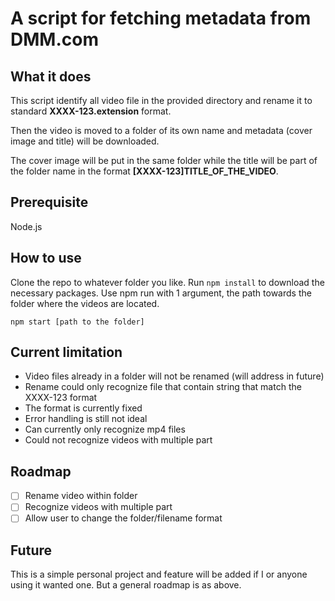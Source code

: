 # A script for fetching metadata from DMM.com

## What it does

This script identify all video file in the provided directory and rename it to standard **XXXX-123.extension** format.

Then the video is moved to a folder of its own name and metadata (cover image and title) will be downloaded.

The cover image will be put in the same folder while the title will be part of the folder name in the format **[XXXX-123]TITLE_OF_THE_VIDEO**.

## Prerequisite

Node.js

## How to use

Clone the repo to whatever folder you like.
Run `npm install` to download the necessary packages.
Use npm run with 1 argument, the path towards the folder where the videos are located.

```
npm start [path to the folder]
```

## Current limitation

- Video files already in a folder will not be renamed (will address in future)
- Rename could only recognize file that contain string that match the XXXX-123 format
- The format is currently fixed
- Error handling is still not ideal
- Can currently only recognize mp4 files
- Could not recognize videos with multiple part

## Roadmap

- [ ] Rename video within folder
- [ ] Recognize videos with multiple part
- [ ] Allow user to change the folder/filename format

## Future

This is a simple personal project and feature will be added if I or anyone using it wanted one.
But a general roadmap is as above.
